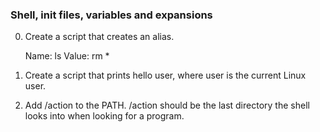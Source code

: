 ### Shell, init files, variables and expansions ###
0. Create a script that creates an alias.

	Name: ls
	Value: rm *
1. Create a script that prints hello user, where user is the current Linux user.
2. Add /action to the PATH. /action should be the last directory the shell looks into when looking for a program.
